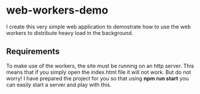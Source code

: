 # web-workers-demo

I create this very simple web application to demostrate how to use the web workers to distribute heavy load in the background.

## Requirements

To make use of the workers, the site must be running on an http server. This means that if you simply open the index.html file it will not work.
But do not worry! I have prepared the project for you so that using **npm run start** you can easily start a server and play with this.
